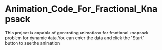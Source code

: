 # Animation_Code_For_Fractional_Knapsack
This project is capable of generating animations for fractional knapsack problem for dynamic data.You can enter the data and click the "Start" button to see the animation
